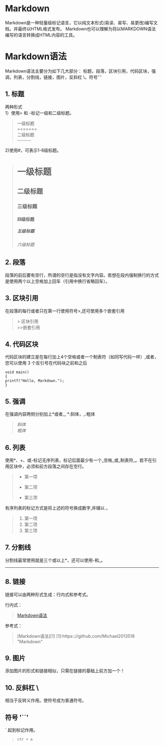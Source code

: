 # Markdown
Markdown是一种轻量级标记语言，它以纯文本形式(易读、易写、易更改)编写文档，并最终以HTML格式发布。
Markdown也可以理解为将以MARKDOWN语法编写的语言转换成HTML内容的工具。
# Markdown语法
Markdown语法主要分为如下几大部分： 标题，段落，区块引用，代码区块，强调，列表，分割线，链接，图片，反斜杠 \，符号'`'
## 1. 标题
两种形式  
1）使用= 和 -标记一级和二级标题。

> 一级标题  
> \=======  
> 二级标题  
> \-------  


2)使用#，可表示1-6级标题。

> # 一级标题  
> ## 二级标题  
> ### 三级标题  
> #### 四级标题  
> ##### 五级标题  
> ###### 六级标题

## 2. 段落  
段落的前后要有空行，所谓的空行是指没有文字内容。若想在段内强制换行的方式是使用两个以上空格加上回车（引用中换行省略回车）。

## 3. 区块引用  
在段落的每行或者只在第一行使用符号>,还可使用多个嵌套引用

> \> 区块引用  
> \>>嵌套引用  

## 4. 代码区块  
代码区块的建立是在每行加上4个空格或者一个制表符（如同写代码一样）,或者，您可以使用 3 个反引号在代码块之前和之后
```
void main()    
{    
printf("Hello, Markdown.");    
}    
```

## 5. 强调  
在强调内容两侧分别加上*或者_, *:斜体，_:粗体

> *斜体*  
> _粗体_

## 6. 列表  
使用*、+、或-标记无序列表，标记后面最少有一个_空格_或_制表符_。若不在引用区块中，必须和前方段落之间存在空行。

> - 第一项  
> * 第二项  
> + 第三项  

有序列表的标记方式是将上述的符号换成数字,并辅以.，  

> 1. 第一项  
> 2. 第二项  
> 3. 第三项

## 7. 分割线  
分割线最常使用就是三个或以上*，还可以使用-和_。

***

## 8. 链接  
链接可以由两种形式生成：行内式和参考式。

行内式：  
> [Markdown语法](https://github.com/Michael2013518)  

参考式：  
> [Markdown语法][1]
> [1]:https:://github.com/Michael2013518 "Markdown"

## 9. 图片  
添加图片的形式和链接相似，只需在链接的基础上前方加一个！

## 10. 反斜杠 \\  
相当于反转义作用。使符号成为普通符号。  

## 符号 '``'  
\` 起到标记作用。  

> `ctr + a`
